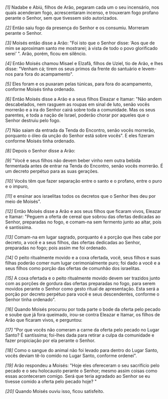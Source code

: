 *[1]* Nadabe e Abiú, filhos de Arão, pegaram cada um o seu incensário, nos quais acenderam fogo, acrescentaram incenso, e trouxeram fogo profano perante o Senhor, sem que tivessem sido autorizados.

*[2]* Então saiu fogo da presença do Senhor e os consumiu. Morreram perante o Senhor.

*[3]* Moisés então disse a Arão: "Foi isto que o Senhor disse: ‘Aos que de mim se aproximam santo me mostrarei; à vista de todo o povo glorificado serei’ ". Arão, porém, ficou em silêncio.

*[4]* Então Moisés chamou Misael e Elzafã, filhos de Uziel, tio de Arão, e lhes disse: "Venham cá; tirem os seus primos da frente do santuário e levem-nos para fora do acampamento".

*[5]* Eles foram e os puxaram pelas túnicas, para fora do acampamento, conforme Moisés tinha ordenado.

*[6]* Então Moisés disse a Arão e a seus filhos Eleazar e Itamar: "Não andem descabelados, nem rasguem as roupas em sinal de luto, senão vocês morrerão e a ira do Senhor cairá sobre toda a comunidade. Mas os seus parentes, e toda a nação de Israel, poderão chorar por aqueles que o Senhor destruiu pelo fogo.

*[7]* Não saiam da entrada da Tenda do Encontro, senão vocês morrerão, porquanto o óleo da unção do Senhor está sobre vocês". E eles fizeram conforme Moisés tinha ordenado.

*[8]* Depois o Senhor disse a Arão:

*[9]* "Você e seus filhos não devem beber vinho nem outra bebida fermentada antes de entrar na Tenda do Encontro, senão vocês morrerão. É um decreto perpétuo para as suas gerações.

*[10]* Vocês têm que fazer separação entre o santo e o profano, entre o puro e o impuro,

*[11]* e ensinar aos israelitas todos os decretos que o Senhor lhes deu por meio de Moisés".

*[12]* Então Moisés disse a Arão e aos seus filhos que ficaram vivos, Eleazar e Itamar: "Peguem a oferta de cereal que sobrou das ofertas dedicadas ao Senhor, preparadas no fogo, e comam-na sem fermento junto ao altar, pois é santíssima.

*[13]* Comam-na em lugar sagrado, porquanto é a porção que lhes cabe por decreto, a você e a seus filhos, das ofertas dedicadas ao Senhor, preparadas no fogo; pois assim me foi ordenado.

*[14]* O peito ritualmente movido e a coxa ofertada, você, seus filhos e suas filhas poderão comer num lugar cerimonialmente puro; foi dado a você e a seus filhos como porção das ofertas de comunhão dos israelitas.

*[15]* A coxa ofertada e o peito ritualmente movido devem ser trazidos junto com as porções de gordura das ofertas preparadas no fogo, para serem movidos perante o Senhor como gesto ritual de apresentação. Esta será a porção por decreto perpétuo para você e seus descendentes, conforme o Senhor tinha ordenado".

*[16]* Quando Moisés procurou por toda parte o bode da oferta pelo pecado e soube que já fora queimado, irou-se contra Eleazar e Itamar, os filhos de Arão que ficaram vivos, e perguntou:

*[17]* "Por que vocês não comeram a carne da oferta pelo pecado no Lugar Santo? É santíssima; foi-lhes dada para retirar a culpa da comunidade e fazer propiciação por ela perante o Senhor.

*[18]* Como o sangue do animal não foi levado para dentro do Lugar Santo, vocês deviam tê-lo comido no Lugar Santo, conforme ordenei".

*[19]* Arão respondeu a Moisés: "Hoje eles ofereceram o seu sacrifício pelo pecado e o seu holocausto perante o Senhor; mesmo assim coisas como essas aconteceram comigo. Será que teria agradado ao Senhor se eu tivesse comido a oferta pelo pecado hoje? "

*[20]* Quando Moisés ouviu isso, ficou satisfeito.

